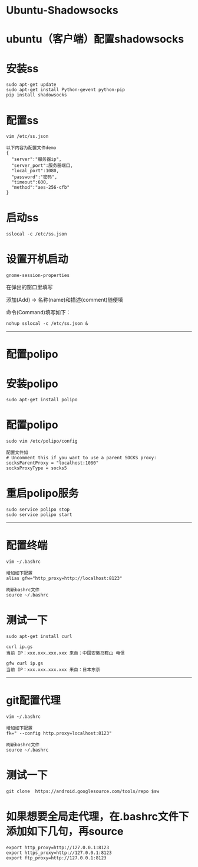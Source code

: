 # Ubuntu-Shadowsocks

# ubuntu（客户端）配置shadowsocks
# 安装ss

    sudo apt-get update
    sudo apt-get install Python-gevent python-pip
    pip install shadowsocks
    
# 配置ss

    vim /etc/ss.json
    
    以下内容为配置文件demo
    {
      "server":"服务器ip",
      "server_port":服务器端口,
      "local_port":1080,
      "password":"密码",
      "timeout":600,
      "method":"aes-256-cfb"
    }
    
# 启动ss

    sslocal -c /etc/ss.json 

# 设置开机启动

    gnome-session-properties
    
在弹出的窗口里填写

添加(Add) -> 名称(name)和描述(comment)随便填

命令(Command)填写如下：

    nohup sslocal -c /etc/ss.json &
---------------------------------------------------------------------------------------------------------

# 配置polipo

# 安装polipo

    sudo apt-get install polipo
    
# 配置polipo

    sudo vim /etc/polipo/config
    
    配置文件如
    # Uncomment this if you want to use a parent SOCKS proxy:
    socksParentProxy = "localhost:1080"
    socksProxyType = socks5

# 重启polipo服务

    sudo service polipo stop
    sudo service polipo start
---------------------------------------------------------------------------------------------------------

# 配置终端

    vim ~/.bashrc
    
    增加如下配置
    alias gfw="http_proxy=http://localhost:8123"
    
    刷新bashrc文件
    source ~/.bashrc
    
# 测试一下
    
    sudo apt-get install curl
    
    curl ip.gs
    当前 IP：xxx.xxx.xxx.xxx 来自：中国安徽马鞍山 电信
    
    gfw curl ip.gs
    当前 IP：xxx.xxx.xxx.xxx 来自：日本东京
--------------------------------------------------------------------------------------------------------------

# git配置代理

    vim ~/.bashrc
    
    增加如下配置
    fk=" --config http.proxy=localhost:8123"
    
    刷新bashrc文件
    source ~/.bashrc

# 测试一下

    git clone  https://android.googlesource.com/tools/repo $sw

# 如果想要全局走代理，在.bashrc文件下添加如下几句，再source

    export http_proxy=http://127.0.0.1:8123
    export https_proxy=http://127.0.0.1:8123
    export ftp_proxy=http://127.0.0.1:8123

